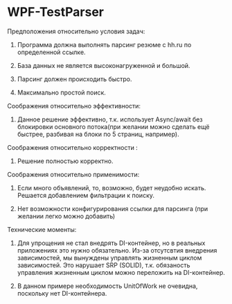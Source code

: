 # WPF-TestParser
Предположения относительно условия задач:

1. Программа должна выполнять парсинг резюме с hh.ru по определенной ссылке.

2. База данных не является высоконагруженной и большой.

3. Парсинг должен происходить быстро.

4. Максимально простой поиск.

Соображения относительно эффективности:

1. Данное решение эффективно, т.к. использует Async/await без блокировки основного потока(при желании можно сделать ещё быстрее, разбивая на блоки по 5 страниц, например).

Соображения относительно корректности :

1. Решение полностью корректно.

Соображения относительно применимости:

1. Если много объявлений, то, возможно, будет неудобно искать. Решается добавлением фильтрации к поиску.

2. Нет возможности конфигурирования ссылки для парсинга (при желании легко можно добавить)

Технические моменты:

1. Для упрощения не стал внедрять DI-контейнер, но в реальных приложениях это нужно обязательно. 
Из-за отсутсвтия внедрения зависимостей, мы вынуждены управлять жизненным циклом зависимостей.
Это нарушает SRP (SOLID), т.к. обязаность управления жизненным циклом можно переложить на DI-контейнер.

2. В данном примере необходимость UnitOfWork не очевидна, поскольку нет DI-контейнера.
